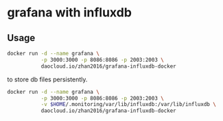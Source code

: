 # grafana with influxdb

## Usage

```bash
docker run -d --name grafana \
           -p 3000:3000 -p 8086:8086 -p 2003:2003 \
           daocloud.io/zhan2016/grafana-influxdb-docker
```

to store db files persistently.

```bash
docker run -d --name grafana \
           -p 3000:3000 -p 8086:8086 -p 2003:2003 \
           -v $HOME/.monitoring/var/lib/influxdb:/var/lib/influxdb \
           daocloud.io/zhan2016/grafana-influxdb-docker
```

